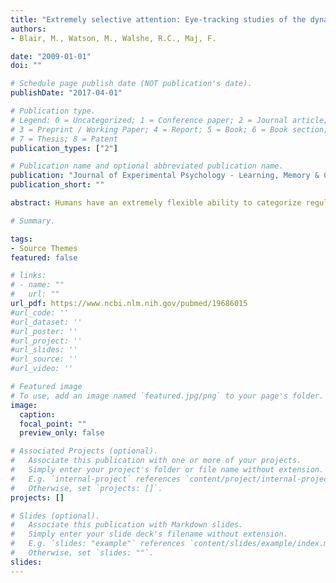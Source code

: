 ```yaml
---
title: "Extremely selective attention: Eye-tracking studies of the dynamic allocation of attention to stimulus features in categorization"
authors:
- Blair, M., Watson, M., Walshe, R.C., Maj, F.

date: "2009-01-01"
doi: ""

# Schedule page publish date (NOT publication's date).
publishDate: "2017-04-01"

# Publication type.
# Legend: 0 = Uncategorized; 1 = Conference paper; 2 = Journal article;
# 3 = Preprint / Working Paper; 4 = Report; 5 = Book; 6 = Book section;
# 7 = Thesis; 8 = Patent
publication_types: ["2"]

# Publication name and optional abbreviated publication name.
publication: "Journal of Experimental Psychology - Learning, Memory & Cognition"
publication_short: ""

abstract: Humans have an extremely flexible ability to categorize regularities in their environment, in part because of attentional systems that allow them to focus on important perceptual information. In formal theories of categorization, attention is typically modeled with weights that selectively bias the processing of stimulus features. These theories make differing predictions about the degree of flexibility with which attention can be deployed in response to stimulus properties. Results from 2 eye-tracking studies show that humans can rapidly learn to differently allocate attention to members of different categories. These results provide the first unequivocal demonstration of stimulus-responsive attention in a categorization task. Furthermore, the authors found clear temporal patterns in the shifting of attention within trials that follow from the informativeness of particular stimulus features. These data provide new insights into the attention processes involved in categorization. 

# Summary.

tags:
- Source Themes
featured: false

# links:
# - name: ""
#   url: ""
url_pdf: https://www.ncbi.nlm.nih.gov/pubmed/19686015
#url_code: ''
#url_dataset: ''
#url_poster: ''
#url_project: ''
#url_slides: ''
#url_source: ''
#url_video: ''

# Featured image
# To use, add an image named `featured.jpg/png` to your page's folder. 
image:
  caption:
  focal_point: ""
  preview_only: false

# Associated Projects (optional).
#   Associate this publication with one or more of your projects.
#   Simply enter your project's folder or file name without extension.
#   E.g. `internal-project` references `content/project/internal-project/index.md`.
#   Otherwise, set `projects: []`.
projects: []

# Slides (optional).
#   Associate this publication with Markdown slides.
#   Simply enter your slide deck's filename without extension.
#   E.g. `slides: "example"` references `content/slides/example/index.md`.
#   Otherwise, set `slides: ""`.
slides: 
---
```

